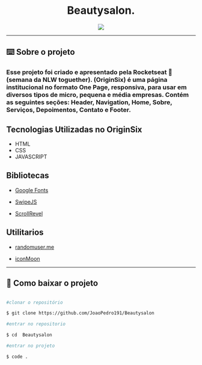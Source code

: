 <h1 align= "center">Beautysalon.</h1>

<div align = "center">
    <img src = "./images/Capa.svg">
</div>

---

## ⌨️ Sobre o projeto

### Esse projeto foi criado e apresentado pela Rocketseat 💜 (semana da NLW toguether). (OriginSix) é uma página institucional no formato One Page, responsiva, para usar em diversos tipos de micro, pequena e média empresas. Contém as seguintes seções: Header, Navigation, Home, Sobre, Serviços, Depoimentos, Contato e Footer.

## Tecnologias Utilizadas no OriginSix

- HTML
- CSS
- JAVASCRIPT

## Bibliotecas

- [Google Fonts](https://fonts.google.com/)

- [SwipeJS](https://github.com/nolimits4web/Swiper)

- [ScrollRevel](https://scrollrevealjs.org/)

## Utilitarios

- [randomuser.me](https://randomuser.me/photos)

- [iconMoon](https://icomoon.io/app/#/select)

---

## 📁 Como baixar o projeto

```bash

#clonar o repositório

$ git clone https://github.com/JoaoPedro191/Beautysalon

#entrar no repositorio

$ cd  Beautysalon

#entrar no projeto

$ code .

```
